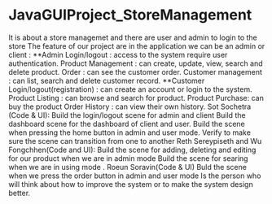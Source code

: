 # JavaGUIProject_StoreManagement
It is about a store managemet and there are user and admin to login to the store The feature of our project are in the application we can be an admin or client : 
**Admin Login/logout : access to the system require user authentication.
        Product Management : can create, update, view, search and delete product. 
        Order : can see the customer order. 
        Customer management : can list, search and delete customer record. 
**Customer Login/logout(registration) : can create an account or login to the system. 
           Product Listing : can browse and search for product. 
           Product Purchase: can buy the product 
           Order History : can view their own history. 
Sot Sochetra (Code & UI): Build the login/logout scene for admin and client Build the dashboard scene for the dashboard of client and user. 
                          Build the scene when pressing the home button in admin and user mode. 
                          Verify to make sure the scene can transition from one to another 
Reth Sereypiseth and Wu Fongchhen(Code and UI): Build the scene for adding, deleting and editing for our product when we are in admin mode 
                                                Build the scene for searing when we are in using mode . 
Roeun Soravin(Code & UI) Buld the scene when we press the order button in admin and user mode Is the person who will think about how to improve the system or to make the system design better.
